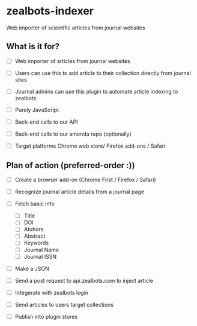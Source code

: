 # zealbots-indexer
Web importer of scientific articles from journal websites


## What is it for?

- [ ] Web importer of articles from journal websites
- [ ] Users can use this to add article to their collection directly from journal sites
- [ ] Journal admins can use this plugin to automate article indexing to zealbots
- [ ] Purely JavaScript 
- [ ] Back-end calls to our API 
- [ ] Back-end calls to our amenda repo (optionally)
- [ ] Target platforms Chrome web store/ Firefox add-ons / Safari


## Plan of action (preferred-order :))

- [ ] Create a browser add-on (Chrome First / Firefox / Safari)
- [ ] Recognize journal article details from a journal page
- [ ] Fetch basic info
    - [ ] Title
    - [ ] DOI
    - [ ] Atuhors
    - [ ] Abstract
    - [ ] Keywords
    - [ ] Journal Name
    - [ ] Journal ISSN
 - [ ] Make a JSON
 - [ ] Send a post request to api.zealbots.com to inject article
 - [ ] Integerate with zealbots login
 - [ ] Send articles to users target collections
 - [ ] Publish into plugin stores
 
